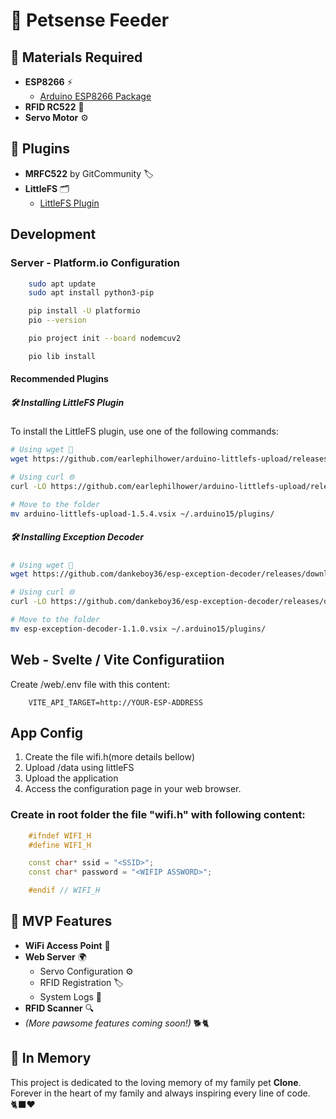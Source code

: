 # 🐾 Petsense Feeder

## 🧰 Materials Required
- **ESP8266** ⚡  
    - [Arduino ESP8266 Package](http://arduino.esp8266.com/stable/package_esp8266com_index.json)
- **RFID RC522** 📡
- **Servo Motor** ⚙️

## 🔌 Plugins
- **MRFC522** by GitCommunity 🏷️
- **LittleFS** 🗂️  
    - [LittleFS Plugin](https://github.com/earlephilhower/arduino-littlefs-upload/)


## Development

### Server - Platform.io Configuration

```sh
    sudo apt update
    sudo apt install python3-pip

    pip install -U platformio
    pio --version

    pio project init --board nodemcuv2

    pio lib install
```


#### Recommended Plugins

##### 🛠️ Installing LittleFS Plugin

To install the LittleFS plugin, use one of the following commands:

```sh
# Using wget 🐧
wget https://github.com/earlephilhower/arduino-littlefs-upload/releases/download/1.5.4/arduino-littlefs-upload-1.5.4.vsix

# Using curl 🌐
curl -LO https://github.com/earlephilhower/arduino-littlefs-upload/releases/download/1.5.4/arduino-littlefs-upload-1.5.4.vsix

# Move to the folder
mv arduino-littlefs-upload-1.5.4.vsix ~/.arduino15/plugins/
```

##### 🛠️ Installing Exception Decoder
```sh
# Using wget 🐧
wget https://github.com/dankeboy36/esp-exception-decoder/releases/download/1.1.0/esp-exception-decoder-1.1.0.vsix

# Using curl 🌐
curl -LO https://github.com/dankeboy36/esp-exception-decoder/releases/download/1.1.0/esp-exception-decoder-1.1.0.vsix

# Move to the folder
mv esp-exception-decoder-1.1.0.vsix ~/.arduino15/plugins/
```

## Web - Svelte / Vite Configuratiion

Create /web/.env file with this content:

```env
    VITE_API_TARGET=http://YOUR-ESP-ADDRESS
```

## App Config

1. Create the file wifi.h(more details bellow)
2. Upload /data using littleFS
3. Upload the application
4. Access the configuration page in your web browser.


### Create in root folder the file "wifi.h" with following content:
```cpp
    #ifndef WIFI_H
    #define WIFI_H

    const char* ssid = "<SSID>";
    const char* password = "<WIFIP ASSWORD>";

    #endif // WIFI_H
```



## 🚀 MVP Features
- **WiFi Access Point** 📶
- **Web Server** 🌍  
    - Servo Configuration ⚙️  
    - RFID Registration 🏷️  
    - System Logs 📜
- **RFID Scanner** 🔍
- _(More pawsome features coming soon!)_ 🐕🐈


## 🐾 In Memory

This project is dedicated to the loving memory of my family pet **Clone**.  
Forever in the heart of my family and always inspiring every line of code. 🐈‍⬛❤️
